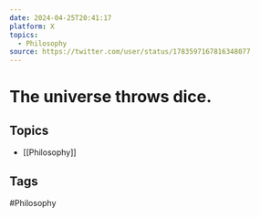 ```yaml
---
date: 2024-04-25T20:41:17
platform: X
topics:
  - Philosophy
source: https://twitter.com/user/status/1783597167816348077
---
```

# The universe throws dice.

## Topics
- [[Philosophy]]

## Tags
#Philosophy